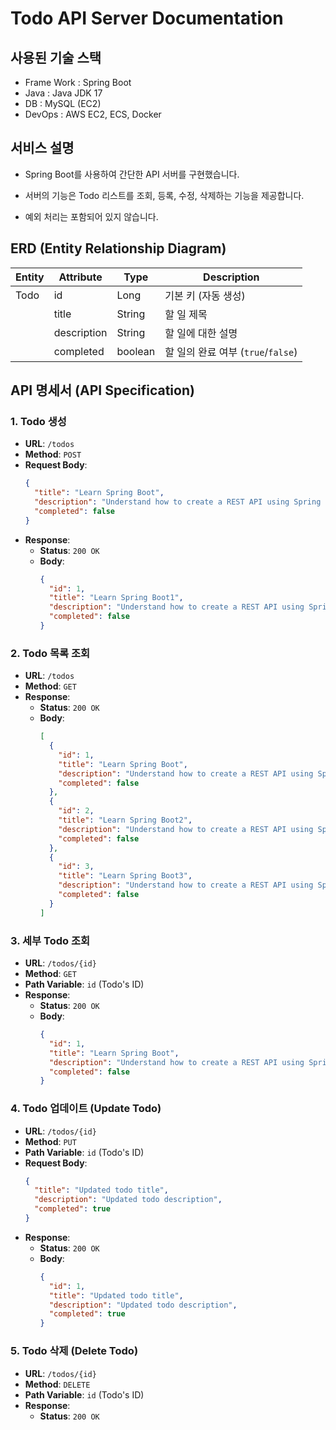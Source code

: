 # Todo API Server Documentation

## 사용된 기술 스택
- Frame Work : Spring Boot
- Java : Java JDK 17
- DB : MySQL (EC2)
- DevOps : AWS EC2, ECS, Docker

## 서비스 설명
- Spring Boot를 사용하여 간단한 API 서버를 구현했습니다.

- 서버의 기능은 Todo 리스트를 조회, 등록, 수정, 삭제하는 기능을 제공합니다.

- 예외 처리는 포함되어 있지 않습니다.

## **ERD (Entity Relationship Diagram)**

| **Entity** | **Attribute** | **Type** | **Description**             |
| ---------- | ------------- | -------- | --------------------------- |
| Todo       | id            | Long     | 기본 키 (자동 생성)                |
|            | title         | String   | 할 일 제목                      |
|            | description   | String   | 할 일에 대한 설명                  |
|            | completed     | boolean  | 할 일의 완료 여부 (`true`/`false`) |

## **API 명세서 (API Specification)**

### **1. Todo 생성**

- **URL**: `/todos`
- **Method**: `POST`
- **Request Body**:
  ```json
  {
    "title": "Learn Spring Boot",
    "description": "Understand how to create a REST API using Spring Boot",
    "completed": false
  }
  ```
- **Response**:
  - **Status**: `200 OK`
  - **Body**:
    ```json
    {
      "id": 1,
      "title": "Learn Spring Boot1",
      "description": "Understand how to create a REST API using Spring Boot1",
      "completed": false
    }
    ```

### **2. Todo 목록 조회**

- **URL**: `/todos`
- **Method**: `GET`
- **Response**:
  - **Status**: `200 OK`
  - **Body**:
    ```json
    [
      {
        "id": 1,
        "title": "Learn Spring Boot",
        "description": "Understand how to create a REST API using Spring Boot",
        "completed": false
      },
      {
        "id": 2,
        "title": "Learn Spring Boot2",
        "description": "Understand how to create a REST API using Spring Boot2",
        "completed": false
      },
      {
        "id": 3,
        "title": "Learn Spring Boot3",
        "description": "Understand how to create a REST API using Spring Boot3",
        "completed": false
      }
    ]
    ```

### **3. 세부 Todo 조회**

- **URL**: `/todos/{id}`
- **Method**: `GET`
- **Path Variable**: `id` (Todo's ID)
- **Response**:
  - **Status**: `200 OK`
  - **Body**:
    ```json
    {
      "id": 1,
      "title": "Learn Spring Boot",
      "description": "Understand how to create a REST API using Spring Boot",
      "completed": false
    }
    ```

### **4. Todo 업데이트 (Update Todo)**

- **URL**: `/todos/{id}`
- **Method**: `PUT`
- **Path Variable**: `id` (Todo's ID)
- **Request Body**:
  ```json
  {
    "title": "Updated todo title",
    "description": "Updated todo description",
    "completed": true
  }
  ```
- **Response**:
  - **Status**: `200 OK`
  - **Body**:
    ```json
    {
      "id": 1,
      "title": "Updated todo title",
      "description": "Updated todo description",
      "completed": true
    }
    ```

### **5. Todo 삭제 (Delete Todo)**

- **URL**: `/todos/{id}`
- **Method**: `DELETE`
- **Path Variable**: `id` (Todo's ID)
- **Response**:
  - **Status**: `200 OK`

